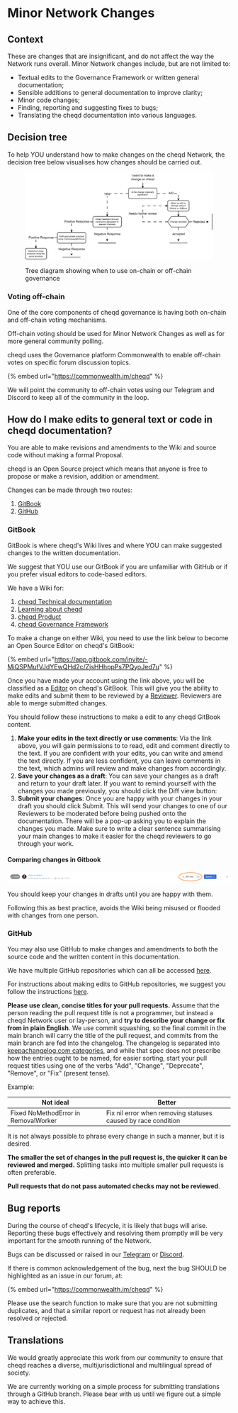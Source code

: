 # Minor Network Changes

## Context

These are changes that are insignificant, and do not affect the way the Network runs overall. Minor Network changes include, but are not limited to:

* Textual edits to the Governance Framework or written general documentation;
* Sensible additions to general documentation to improve clarity;
* Minor code changes;
* Finding, reporting and suggesting fixes to bugs;
* Translating the cheqd documentation into various languages.

## Decision tree

To help YOU understand how to make changes on the cheqd Network, the decision tree below visualises how changes should be carried out.

<figure><img src="../../../.gitbook/assets/cheqd_Onchain vs Off-chain decision tree_v2.png" alt=""><figcaption><p>Tree diagram showing when to use on-chain or off-chain governance</p></figcaption></figure>

### Voting off-chain

One of the core components of cheqd governance is having both on-chain and off-chain voting mechanisms.

Off-chain voting should be used for Minor Network Changes as well as for more general community polling.

cheqd uses the Governance platform Commonwealth to enable off-chain votes on specific forum discussion topics.

{% embed url="https://commonwealth.im/cheqd" %}

We will point the community to off-chain votes using our Telegram and Discord to keep all of the community in the loop.

## How do I make edits to general text or code in cheqd documentation?

You are able to make revisions and amendments to the Wiki and source code without making a formal Proposal.

cheqd is an Open Source project which means that anyone is free to propose or make a revision, addition or amendment.

Changes can be made through two routes:

1. [GitBook](https://docs.cheqd.io/governance/)
2. [GitHub](https://github.com/cheqd)

### GitBook

GitBook is where cheqd's Wiki lives and where YOU can make suggested changes to the written documentation.

We suggest that YOU use our GitBook if you are unfamiliar with GitHub or if you prefer visual editors to code-based editors.

We have a Wiki for:

1. [cheqd Technical documentation](https://docs.cheqd.io/node/)
2. [Learning about cheqd](https://learn.cheqd.io/)
3. [cheqd Product](https://product.cheqd.io/)
4. [cheqd Governance Framework](https://docs.cheqd.io/governance/)

To make a change on either Wiki, you need to use the link below to become an Open Source Editor on cheqd's GitBook:

{% embed url="https://app.gitbook.com/invite/-MiQSPMufVJdYEwQHd2c/ZjsHHhppPs7PQyoJed7u" %}

Once you have made your account using the link above, you will be classified as a [Editor](https://docs.gitbook.com/collaboration/invite-members-to-your-organization/roles) on cheqd's GitBook. This will give you the ability to make edits and submit them to be reviewed by a [Reviewer](https://docs.gitbook.com/collaboration/invite-members-to-your-organization/roles). Reviewers are able to merge submitted changes.

You should follow these instructions to make a edit to any cheqd GitBook content.

1. **Make your edits in the text directly or use comments**: Via the link above, you will gain permissions to to read, edit and comment directly to the text. If you are confident with your edits, you can write and amend the text directly. If you are less confident, you can leave comments in the text, which admins will review and make changes from accordingly.
2. **Save your changes as a draft**: You can save your changes as a draft and return to your draft later. If you want to remind yourself with the changes you made previously, you should click the Diff view button:
3. **Submit your changes**: Once you are happy with your changes in your draft you should click Submit. This will send your changes to one of our Reviewers to be moderated before being pushed onto the documentation. There will be a pop-up asking you to explain the changes you made. Make sure to write a clear sentence summarising your main changes to make it easier for the cheqd reviewers to go through your work.

#### Comparing changes in Gitbook

![How to compare GitBook changes](<../../../.gitbook/assets/How to compare GitBook changes.png>)

You should keep your changes in drafts until you are happy with them.

Following this as best practice, avoids the Wiki being misused or flooded with changes from one person.

### GitHub

You may also use GitHub to make changes and amendments to both the source code and the written content in this documentation.

We have multiple GitHub repositories which can all be accessed [here](https://github.com/cheqd).

For instructions about making edits to GitHub repositories, we suggest you follow the instructions [here](https://docs.github.com/en/repositories/working-with-files/managing-files/editing-files).

**Please use clean, concise titles for your pull requests.** Assume that the person reading the pull request title is not a programmer, but instead a cheqd Network user or lay-person, and **try to describe your change or fix from in plain English**. We use commit squashing, so the final commit in the main branch will carry the title of the pull request, and commits from the main branch are fed into the changelog. The changelog is separated into [keepachangelog.com categories](https://keepachangelog.com/en/1.0.0/), and while that spec does not prescribe how the entries ought to be named, for easier sorting, start your pull request titles using one of the verbs "Add", "Change", "Deprecate", "Remove", or "Fix" (present tense).

Example:

| Not ideal                            | Better                                                        |
| ------------------------------------ | ------------------------------------------------------------- |
| Fixed NoMethodError in RemovalWorker | Fix nil error when removing statuses caused by race condition |

It is not always possible to phrase every change in such a manner, but it is desired.

**The smaller the set of changes in the pull request is, the quicker it can be reviewed and merged.** Splitting tasks into multiple smaller pull requests is often preferable.

**Pull requests that do not pass automated checks may not be reviewed**.

## Bug reports

During the course of cheqd's lifecycle, it is likely that bugs will arise. Reporting these bugs effectively and resolving them promptly will be very important for the smooth running of the Network.

Bugs can be discussed or raised in our [Telegram](https://t.me/cheqd) or [Discord](https://discord.gg/s4nuefbY).

If there is common acknowledgement of the bug, next the bug SHOULD be highlighted as an issue in our forum, at:

{% embed url="https://commonwealth.im/cheqd" %}

Please use the search function to make sure that you are not submitting duplicates, and that a similar report or request has not already been resolved or rejected.

## Translations

We would greatly appreciate this work from our community to ensure that cheqd reaches a diverse, multijurisdictional and multilingual spread of society.

We are currently working on a simple process for submitting translations through a GitHub branch. Please bear with us until we figure out a simple way to achieve this.
